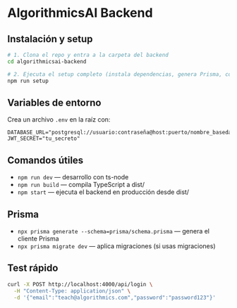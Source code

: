 # AlgorithmicsAI Backend

## Instalación y setup

```bash
# 1. Clona el repo y entra a la carpeta del backend
cd algorithmicsai-backend

# 2. Ejecuta el setup completo (instala dependencias, genera Prisma, compila)
npm run setup
```

## Variables de entorno

Crea un archivo `.env` en la raíz con:

```
DATABASE_URL="postgresql://usuario:contraseña@host:puerto/nombre_basedatos"
JWT_SECRET="tu_secreto"
```

## Comandos útiles

- `npm run dev` — desarrollo con ts-node
- `npm run build` — compila TypeScript a dist/
- `npm start` — ejecuta el backend en producción desde dist/

## Prisma

- `npx prisma generate --schema=prisma/schema.prisma` — genera el cliente Prisma
- `npx prisma migrate dev` — aplica migraciones (si usas migraciones)

## Test rápido

```bash
curl -X POST http://localhost:4000/api/login \
  -H "Content-Type: application/json" \
  -d '{"email":"teach@algorithmics.com","password":"password123"}'
``` 